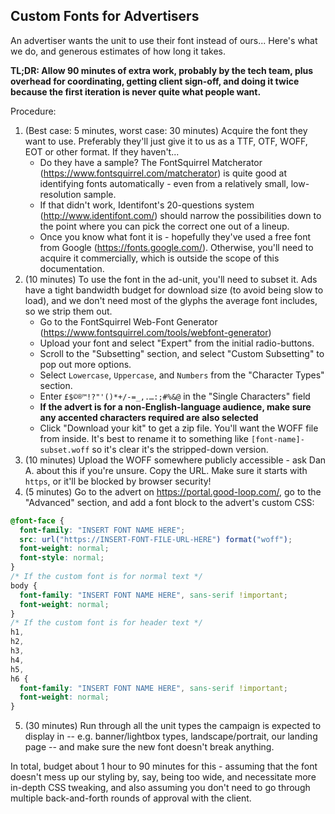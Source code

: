 ## Custom Fonts for Advertisers

An advertiser wants the unit to use their font instead of ours...
Here's what we do, and generous estimates of how long it takes.

**TL;DR: Allow 90 minutes of extra work, probably by the tech team, plus overhead for coordinating, getting client sign-off, and doing it twice because the first iteration is never quite what people want.**

Procedure:

1. (Best case: 5 minutes, worst case: 30 minutes) Acquire the font they want to use. Preferably they'll just give it to us as a TTF, OTF, WOFF, EOT or other format. If they haven't...
   - Do they have a sample? The FontSquirrel Matcherator (https://www.fontsquirrel.com/matcherator) is quite good at identifying fonts automatically - even from a relatively small, low-resolution sample.
   - If that didn't work, Identifont's 20-questions system (http://www.identifont.com/) should narrow the possibilities down to the point where you can pick the correct one out of a lineup.
   - Once you know what font it is - hopefully they've used a free font from Google (https://fonts.google.com/). Otherwise, you'll need to acquire it commercially, which is outside the scope of this documentation.
2. (10 minutes) To use the font in the ad-unit, you'll need to subset it. Ads have a tight bandwidth budget for download size (to avoid being slow to load), and we don't need most of the glyphs the average font includes, so we strip them out.
   - Go to the FontSquirrel Web-Font Generator (https://www.fontsquirrel.com/tools/webfont-generator)
   - Upload your font and select "Expert" from the initial radio-buttons.
   - Scroll to the "Subsetting" section, and select "Custom Subsetting" to pop out more options.
   - Select <code>Lowercase</code>, <code>Uppercase</code>, and <code>Numbers</code> from the "Character Types" section.
   - Enter <code>£$©®™!?"'()\*+/-=\_,.…:;#%&@</code> in the "Single Characters" field
   - **If the advert is for a non-English-language audience, make sure any accented characters required are also selected**
   - Click "Download your kit" to get a zip file. You'll want the WOFF file from inside. It's best to rename it to something like <code>[font-name]-subset.woff</code> so it's clear it's the stripped-down version.
3. (10 minutes) Upload the WOFF somewhere publicly accessible - ask Dan A. about this if you're unsure. Copy the URL. Make sure it starts with <code>https</code>, or it'll be blocked by browser security!
4. (5 minutes) Go to the advert on https://portal.good-loop.com/, go to the "Advanced" section, and add a font block to the advert's custom CSS:

```css
@font-face {
  font-family: "INSERT FONT NAME HERE";
  src: url("https://INSERT-FONT-FILE-URL-HERE") format("woff");
  font-weight: normal;
  font-style: normal;
}
/* If the custom font is for normal text */
body {
  font-family: "INSERT FONT NAME HERE", sans-serif !important;
  font-weight: normal;
}
/* If the custom font is for header text */
h1,
h2,
h3,
h4,
h5,
h6 {
  font-family: "INSERT FONT NAME HERE", sans-serif !important;
  font-weight: normal;
}
```

5. (30 minutes) Run through all the unit types the campaign is expected to display in -- e.g. banner/lightbox types, landscape/portrait, our landing page -- and make sure the new font doesn't break anything.

In total, budget about 1 hour to 90 minutes for this - assuming that the font doesn't mess up our styling by, say, being too wide, and necessitate more in-depth CSS tweaking, and also assuming you don't need to go through multiple back-and-forth rounds of approval with the client.
